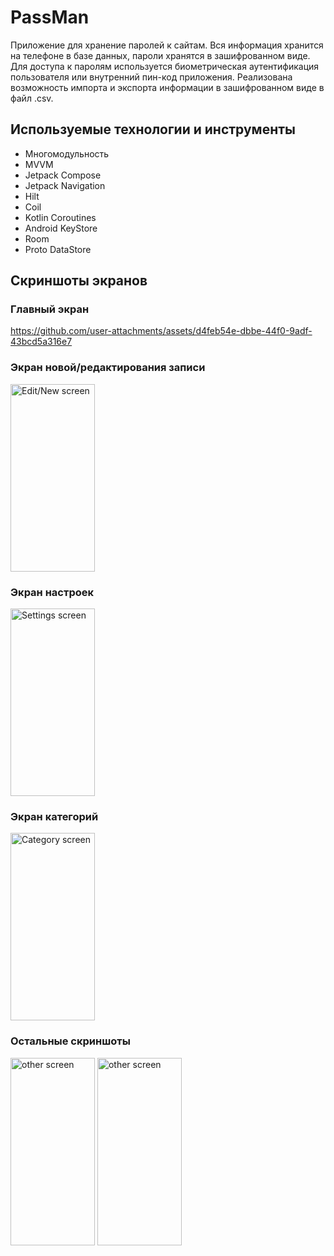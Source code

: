 # PassMan
Приложение для хранение паролей к сайтам. Вся информация хранится на телефоне в базе данных, пароли хранятся в зашифрованном виде. Для доступа к паролям используется биометрическая аутентификация пользователя или внутренний пин-код приложения.
Реализована возможность импорта и экспорта информации в зашифрованном виде в файл .csv. 

## Используемые технологии и инструменты
- Многомодульность
- MVVM
- Jetpack Compose
- Jetpack Navigation
- Hilt
- Coil
- Kotlin Coroutines
- Android KeyStore
- Room
- Proto DataStore

## Скриншоты экранов

### Главный экран
https://github.com/user-attachments/assets/d4feb54e-dbbe-44f0-9adf-43bcd5a316e7

### Экран новой/редактирования записи
<img src="https://github.com/besmax/PassMan/assets/88286767/fc3a4f9e-2ac9-4e1b-b249-38e6d9853ef6"  width="135" height="300" alt="Edit/New screen">

### Экран настроек
<img src="https://github.com/user-attachments/assets/4bd6b779-2077-4cd5-a749-d3e3bbc2757c"  width="135" height="300" alt="Settings screen">

### Экран категорий
<img src="https://github.com/user-attachments/assets/d966cdd6-c705-4cf1-b895-19d22dd39b1a"  width="135" height="300" alt="Category screen">

### Остальные скриншоты
<img src="https://github.com/user-attachments/assets/9154e31b-a66e-4174-af6a-9193bdbcf6f2"  width="135" height="300" alt="other screen">

<img src="https://github.com/user-attachments/assets/71d36371-58c9-46aa-8b38-ae568850d62c"  width="135" height="300" alt="other screen">

